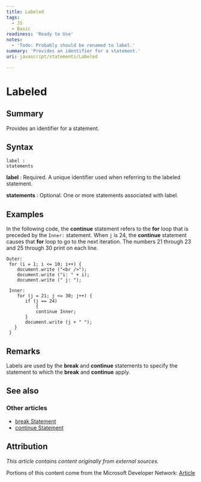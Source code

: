 ```yaml
---
title: Labeled
tags:
  - JS
  - Basic
readiness: 'Ready to Use'
notes:
  - 'Todo: Probably should be renamed to label.'
summary: 'Provides an identifier for a statement.'
uri: javascript/statements/Labeled

---
```

# Labeled

## Summary

Provides an identifier for a statement.

## Syntax

    label :
    statements

**label**
:   Required. A unique identifier used when referring to the labeled statement.

**statements**
:   Optional. One or more statements associated with label.

## Examples

In the following code, the **continue** statement refers to the **for** loop that is preceded by the `Inner:` statement. When `j` is 24, the **continue** statement causes that **for** loop to go to the next iteration. The numbers 21 through 23 and 25 through 30 print on each line.

``` {.js}
Outer:
 for (i = 1; i <= 10; i++) {
    document.write ("<br />");
    document.write ("i: " + i);
    document.write (" j: ");

 Inner:
    for (j = 21; j <= 30; j++) {
       if (j == 24)
           {
           continue Inner;
       }
       document.write (j + " ");
   }
 }
```

## Remarks

Labels are used by the **break** and **continue** statements to specify the statement to which the **break** and **continue** apply.

## See also

### Other articles

-   [break Statement](/javascript/statements/break)
-   [continue Statement](/javascript/statements/continue)

## Attribution

*This article contains content originally from external sources.*

Portions of this content come from the Microsoft Developer Network: [Article](http://msdn.microsoft.com/en-us/library/ie/d3666y5k(v=vs.94).aspx)

